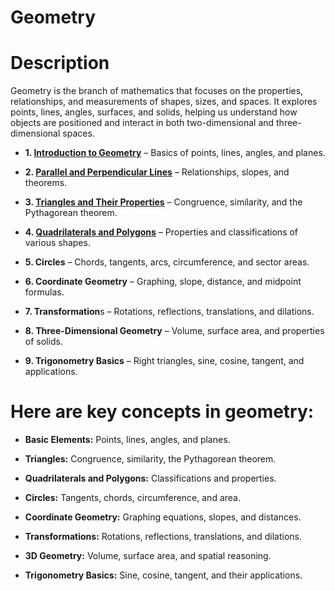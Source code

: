 # Geometry

# Description 
Geometry is the branch of mathematics that focuses on the properties, relationships, and measurements of shapes, sizes, and spaces. It explores points, lines, angles, surfaces, and solids, helping us understand how objects are positioned and interact in both two-dimensional and three-dimensional spaces.

* **1. [Introduction to Geometry](./Introduction_to_Geometry.ipynb)** – Basics of points, lines, angles, and planes.

* **2. [Parallel and Perpendicular Lines](./Parallel_and_Perpendicular_Lines.ipynb)** – Relationships, slopes, and theorems.

* **3. [Triangles and Their Properties](./Triangles_and_Their_Properties.ipynb)** – Congruence, similarity, and the Pythagorean theorem.

* **4. [Quadrilaterals and Polygons](./Quadrilaterals_and_Polygons.ipynb)** – Properties and classifications of various shapes.

* **5. Circles** – Chords, tangents, arcs, circumference, and sector areas.

* **6. Coordinate Geometry** – Graphing, slope, distance, and midpoint formulas.

* **7. Transformation**s – Rotations, reflections, translations, and dilations.

* **8. Three-Dimensional Geometry** – Volume, surface area, and properties of solids.

* **9. Trigonometry Basics** – Right triangles, sine, cosine, tangent, and applications.

# Here are key concepts in geometry:

* **Basic Elements:** Points, lines, angles, and planes.

* **Triangles:** Congruence, similarity, the Pythagorean theorem.

* **Quadrilaterals and Polygons:** Classifications and properties.

* **Circles:** Tangents, chords, circumference, and area.

* **Coordinate Geometry:** Graphing equations, slopes, and distances.

* **Transformations:** Rotations, reflections, translations, and dilations.

* **3D Geometry:** Volume, surface area, and spatial reasoning.

* **Trigonometry Basics:** Sine, cosine, tangent, and their applications.
